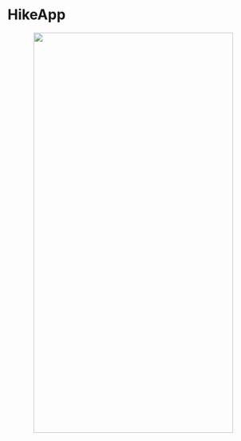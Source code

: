 # HikeApp

<p align="center">
  <img width="400" height="800" src="https://github.com/kimruandev/HikeApp/assets/144613932/6efa9ff1-f4aa-4324-9737-b8c137c13936">
</p>
